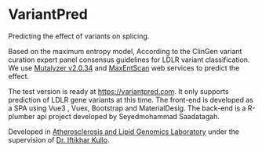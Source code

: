 # VariantPred
Predicting the effect of variants on splicing.

Based on the maximum entropy model, According to the ClinGen variant curation expert panel consensus guidelines for LDLR variant classification. We use [Mutalyzer v2.0.34](https://mutalyzer.nl/) and [MaxEntScan](http://hollywood.mit.edu/burgelab/maxent/Xmaxentscan_scoreseq.html) web services to predict the effect.

The test version is ready at https://variantpred.com. It only supports prediction of LDLR gene variants at this time.
The front-end is developed as a SPA using Vue3 , Vuex, Bootstrap and MaterialDesig.
The back-end is a R-plumber api project developed by Seyedmohammad Saadatagah.

Developed in [Atherosclerosis and Lipid Genomics Laboratory](https://www.mayo.edu/research/labs/atherosclerosis-lipid-genomics/overview) under the supervision of [Dr. Iftikhar Kullo](https://www.mayo.edu/research/labs/atherosclerosis-lipid-genomics/overview).
